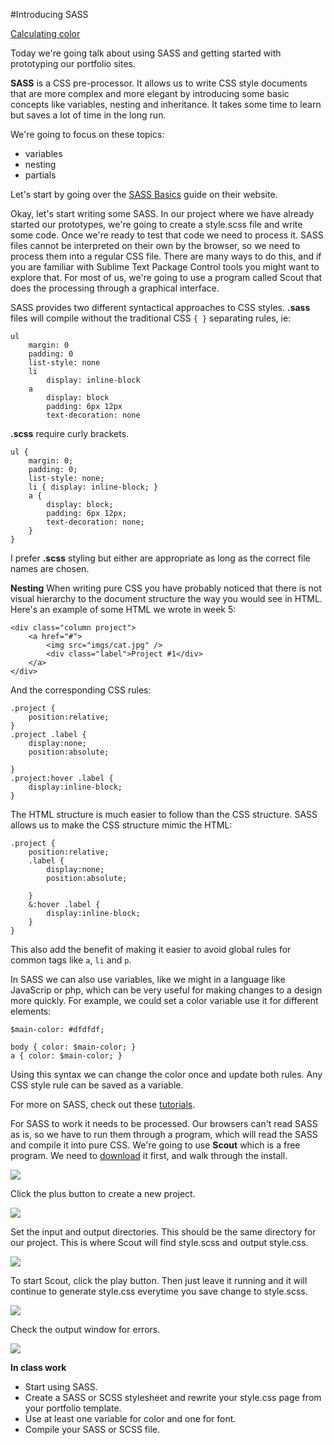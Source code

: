 #Introducing SASS

[Calculating color](http://owenroberts.github.io/mmp350/week7/)

Today we're going talk about using SASS and getting started with prototyping our portfolio sites.

**SASS** is a CSS pre-processor.  It allows us to write CSS style documents that are more complex and more elegant by introducing some basic concepts like variables, nesting and inheritance.  It takes some time to learn but saves a lot of time in the long run.

We're going to focus on these topics:
- variables
- nesting
- partials

Let's start by going over the [SASS Basics](http://sass-lang.com/guide) guide on their website.

Okay, let's start writing some SASS.  In our project where we have already started our prototypes, we're going to create a style.scss file and write some code.  Once we're ready to test that code we need to process it.  SASS files cannot be interpreted on their own by the browser, so we need to process them into a regular CSS file.  There are many ways to do this, and if you are familiar with Sublime Text Package Control tools you might want to explore that.  For most of us, we're going to use a program called Scout that does the processing through a graphical interface.

SASS provides two different syntactical approaches to CSS styles.  **.sass** files will compile without the traditional CSS `{ }` separating rules, ie:
```
ul
  	margin: 0
  	padding: 0
  	list-style: none
	li
	  	display: inline-block
	a
	  	display: block
	  	padding: 6px 12px
	  	text-decoration: none
```

**.scss** require curly brackets.
```
ul {
    margin: 0;
    padding: 0;
    list-style: none;
    li { display: inline-block; }
	a {
	    display: block;
	    padding: 6px 12px;
	    text-decoration: none;
	}
}
```

I prefer **.scss** styling but either are appropriate as long as the correct file names are chosen.

**Nesting**
When writing pure CSS you have probably noticed that there is not visual hierarchy to the document structure the way you would see in HTML.  Here's an example of some HTML we wrote in week 5:
```
<div class="column project">
    <a href="#">
        <img src="imgs/cat.jpg" />
        <div class="label">Project #1</div>
    </a>
</div>
```
And the corresponding CSS rules:
```
.project {
	position:relative;
}
.project .label {
	display:none;
	position:absolute;

}
.project:hover .label {
	display:inline-block;
}
```
The HTML structure is much easier to follow than the CSS structure.  SASS allows us to make the CSS structure mimic the HTML:
```
.project {
	position:relative;
	.label {
		display:none;
		position:absolute;

	}
	&:hover .label {
		display:inline-block;
	}
}
```
This also add the benefit of making it easier to avoid global rules for common tags like `a`, `li` and `p`.

In SASS we can also use variables, like we might in a language like JavaScrip or php, which can be very useful for making changes to a design more quickly.  For example, we could set a color variable use it for different elements:
```
$main-color: #dfdfdf;

body { color: $main-color; }
a { color: $main-color; }
```
Using this syntax we can change the color once and update both rules.  Any CSS style rule can be saved as a variable.

For more on SASS, check out these [tutorials](http://thesassway.com/).

For SASS to work it needs to be processed.  Our browsers can't read SASS as is, so we have to run them through a program, which will read the SASS and compile it into pure CSS.  We're going to use **Scout** which is a free program.  We need to [download](https://mhs.github.io/scout-app/) it first, and walk through the install.

<img src="https://raw.github.com/owenroberts/mmp350/master/week7/scout.jpg" />

Click the plus button to create a new project.

<img src="https://raw.github.com/owenroberts/mmp350/master/week7/create.png" />

Set the input and output directories.  This should be the same directory for our project.  This is where Scout will find style.scss and output style.css.

<img src="https://raw.github.com/owenroberts/mmp350/master/week7/config.png" />

To start Scout, click the play button.  Then just leave it running and it will continue to generate style.css everytime you save change to style.scss.

<img src="https://raw.github.com/owenroberts/mmp350/master/week7/play.png" />

Check the output window for errors.

<img src="https://raw.github.com/owenroberts/mmp350/master/week7/output.png" />


**In class work**
- Start using SASS.
- Create a SASS or SCSS stylesheet and rewrite your style.css page from your portfolio template.
- Use at least one variable for color and one for font.
- Compile your SASS or SCSS file.